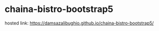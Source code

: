 # chaina-bistro-bootstrap5
hosted link:  https://damsazalibughio.github.io/chaina-bistro-bootstrap5/
